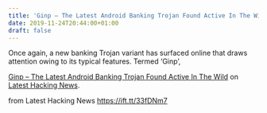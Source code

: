 ```yaml
---
title: 'Ginp – The Latest Android Banking Trojan Found Active In The Wild'
date: 2019-11-24T20:44:00+01:00
draft: false
---
```


Once again, a new banking Trojan variant has surfaced online that draws attention owing to its typical features. Termed ‘Ginp’,

[Ginp – The Latest Android Banking Trojan Found Active In The Wild](https://latesthackingnews.com/2019/11/24/ginp-the-latest-android-banking-trojan-found-active-in-the-wild/) on [Latest Hacking News](https://latesthackingnews.com).

  
  
from Latest Hacking News https://ift.tt/33fDNm7